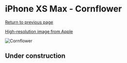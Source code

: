 # iPhone XS Max - Cornflower

[Return to previous page](/iphone_x)

[High-resolution image from Apple](https://store.storeimages.cdn-apple.com/8756/as-images.apple.com/is/MW952?wid=4500&hei=4500&fmt=png)

<div style="width: 500px"><img src="/almost_uncompressed/MW952.webp" alt="Cornflower"></div>

## Under construction
